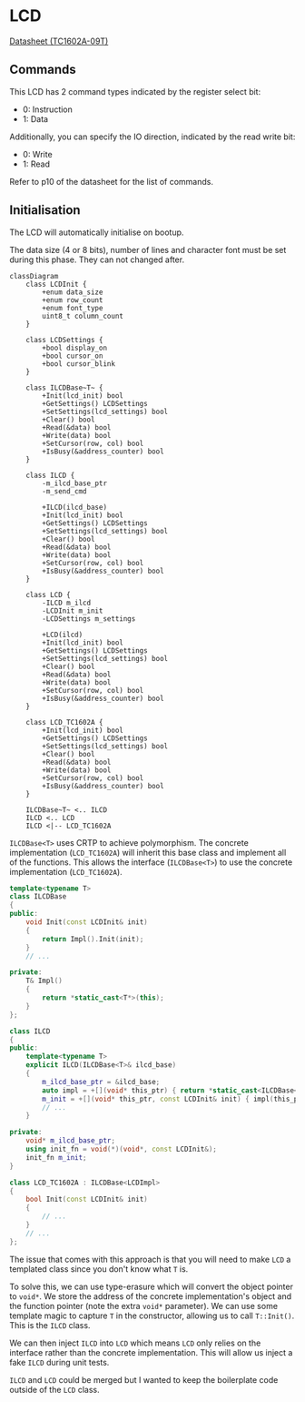 # LCD

[Datasheet (TC1602A-09T)](https://cdn-shop.adafruit.com/product-files/181/p181.pdf)

## Commands

This LCD has 2 command types indicated by the register select bit:
* 0: Instruction
* 1: Data

Additionally, you can specify the IO direction, indicated by the read write bit:
* 0: Write
* 1: Read

Refer to p10 of the datasheet for the list of commands.

## Initialisation

The LCD will automatically initialise on bootup.

The data size (4 or 8 bits), number of lines and character font must be set during this phase. They can not changed after.

```mermaid
classDiagram
    class LCDInit {
        +enum data_size
        +enum row_count
        +enum font_type
        uint8_t column_count
    }

    class LCDSettings {
        +bool display_on
        +bool cursor_on
        +bool cursor_blink
    }

    class ILCDBase~T~ {
        +Init(lcd_init) bool
        +GetSettings() LCDSettings
        +SetSettings(lcd_settings) bool
        +Clear() bool
        +Read(&data) bool
        +Write(data) bool
        +SetCursor(row, col) bool
        +IsBusy(&address_counter) bool
    }

    class ILCD {
        -m_ilcd_base_ptr
        -m_send_cmd

        +ILCD(ilcd_base)
        +Init(lcd_init) bool
        +GetSettings() LCDSettings
        +SetSettings(lcd_settings) bool
        +Clear() bool
        +Read(&data) bool
        +Write(data) bool
        +SetCursor(row, col) bool
        +IsBusy(&address_counter) bool
    }

    class LCD {
        -ILCD m_ilcd
        -LCDInit m_init
        -LCDSettings m_settings

        +LCD(ilcd)
        +Init(lcd_init) bool
        +GetSettings() LCDSettings
        +SetSettings(lcd_settings) bool
        +Clear() bool
        +Read(&data) bool
        +Write(data) bool
        +SetCursor(row, col) bool
        +IsBusy(&address_counter) bool
    }

    class LCD_TC1602A {
        +Init(lcd_init) bool
        +GetSettings() LCDSettings
        +SetSettings(lcd_settings) bool
        +Clear() bool
        +Read(&data) bool
        +Write(data) bool
        +SetCursor(row, col) bool
        +IsBusy(&address_counter) bool
    }

    ILCDBase~T~ <.. ILCD
    ILCD <.. LCD
    ILCD <|-- LCD_TC1602A
```

`ILCDBase<T>` uses CRTP to achieve polymorphism. The concrete implementation (`LCD_TC1602A`) will inherit this base class and implement all of the functions. This allows the interface (`ILCDBase<T>`) to use the concrete implementation (`LCD_TC1602A`).

```cpp
template<typename T>
class ILCDBase
{
public:
    void Init(const LCDInit& init)
    {
        return Impl().Init(init);
    }
    // ...

private:
    T& Impl()
    {
        return *static_cast<T*>(this);
    }
};

class ILCD
{
public:
    template<typename T>
    explicit ILCD(ILCDBase<T>& ilcd_base)
    {
        m_ilcd_base_ptr = &ilcd_base;
        auto impl = +[](void* this_ptr) { return *static_cast<ILCDBase<T>*>(this_ptr); };
        m_init = +[](void* this_ptr, const LCDInit& init) { impl(this_ptr).Init(init); };
        // ...
    }

private:
    void* m_ilcd_base_ptr;
    using init_fn = void(*)(void*, const LCDInit&);
    init_fn m_init;
}

class LCD_TC1602A : ILCDBase<LCDImpl>
{
    bool Init(const LCDInit& init)
    {
        // ...
    }
    // ...
};
```

The issue that comes with this approach is that you will need to make `LCD` a templated class since you don't know what `T` is.

To solve this, we can use type-erasure which will convert the object pointer to `void*`. We store the address of the concrete implementation's object and the function pointer (note the extra `void*` parameter). We can use some template magic to capture `T` in the constructor, allowing us to call `T::Init()`. This is the `ILCD` class.

We can then inject `ILCD` into `LCD` which means `LCD` only relies on the interface rather than the concrete implementation. This will allow us inject a fake `ILCD` during unit tests.

`ILCD` and `LCD` could be merged but I wanted to keep the boilerplate code outside of the `LCD` class.